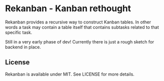 # Rekanban - Kanban rethought

Rekanban provides a recursive way to construct Kanban tables. In other words a
task may contain a table itself that contains subtasks related to that specific
task.

Still in a very early phase of dev! Currently there is just a rough sketch for
backend in place.

## License

Rekanban is available under MIT. See LICENSE for more details.


